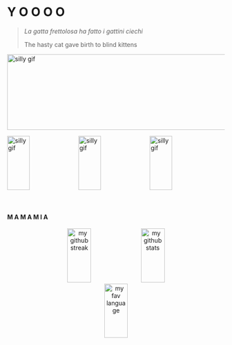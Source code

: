 # Y O O O O 

> *La gatta frettolosa ha fatto i gattini ciechi*
> 
> The hasty cat gave birth to blind kittens

<a href="#"><img height="175px" width="1000px" src="https://media.tenor.com/ayQz8C6VtYQAAAAi/arima-kana-speech-bubble.gif" alt="silly gif" /></a>

<a href="#"><img height="125px" width="32%" src="https://media.tenor.com/6T-WBs6yEToAAAAi/azur-lane-bashful.gif" alt="silly gif" /></a>
<a href="#"><img height="125px" width="32%" src="https://media.tenor.com/6T-WBs6yEToAAAAi/azur-lane-bashful.gif" alt="silly gif" /></a>
<a href="#"><img height="125px" width="32%" src="https://media.tenor.com/6T-WBs6yEToAAAAi/azur-lane-bashful.gif" alt="silly gif" /></a>

<br/>

#### M A M A M I A
<p align="center">
  <a href="#"><img width="33%" height="125px" src="https://github-readme-streak-stats.herokuapp.com/?user=dheanka73" alt="my github streak" /></a>
  <a href="#"><img width="33%" height="125px" src="https://github-readme-stats-eight-theta.vercel.app/api?username=dheanka73&show_icons=true&include_all_commits=true&count_private=true" alt="my github stats" /></a>
  <a href="#"><img width="33%" height="125px" src="https://github-readme-stats-eight-theta.vercel.app/api?username=dheanka73&show_icons=true&include_all_commits=true&count_private=true" alt="my fav language" /></a>
</p>

